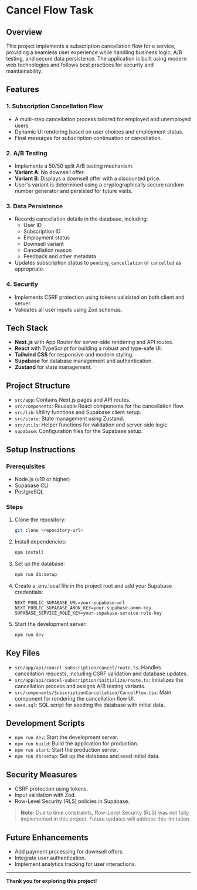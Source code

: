 # Cancel Flow Task

## Overview

This project implements a subscription cancellation flow for a service, providing a seamless user experience while handling business logic, A/B testing, and secure data persistence. The application is built using modern web technologies and follows best practices for security and maintainability.

## Features

### 1. Subscription Cancellation Flow

- A multi-step cancellation process tailored for employed and unemployed users.
- Dynamic UI rendering based on user choices and employment status.
- Final messages for subscription continuation or cancellation.

### 2. A/B Testing

- Implements a 50/50 split A/B testing mechanism.
- **Variant A**: No downsell offer.
- **Variant B**: Displays a downsell offer with a discounted price.
- User's variant is determined using a cryptographically secure random number generator and persisted for future visits.

### 3. Data Persistence

- Records cancellation details in the database, including:
  - User ID
  - Subscription ID
  - Employment status
  - Downsell variant
  - Cancellation reason
  - Feedback and other metadata
- Updates subscription status to `pending_cancellation` or `cancelled` as appropriate.

### 4. Security

- Implements CSRF protection using tokens validated on both client and server.
- Validates all user inputs using Zod schemas.

## Tech Stack

- **Next.js** with App Router for server-side rendering and API routes.
- **React** with TypeScript for building a robust and type-safe UI.
- **Tailwind CSS** for responsive and modern styling.
- **Supabase** for database management and authentication.
- **Zustand** for state management.

## Project Structure

- `src/app`: Contains Next.js pages and API routes.
- `src/components`: Reusable React components for the cancellation flow.
- `src/lib`: Utility functions and Supabase client setup.
- `src/store`: State management using Zustand.
- `src/utils`: Helper functions for validation and server-side logic.
- `supabase`: Configuration files for the Supabase setup.

## Setup Instructions

### Prerequisites

- Node.js (v19 or higher)
- Supabase CLI
- PostgreSQL

### Steps

1. Clone the repository:
   ```bash
   git clone <repository-url>
   ```
2. Install dependencies:
   ```bash
   npm install
   ```
3. Set up the database:
   ```bash
   npm run db:setup
   ```
4. Create a .env.local file in the project root and add your Supabase credentials:
   ```env
   NEXT_PUBLIC_SUPABASE_URL=your-supabase-url
   NEXT_PUBLIC_SUPABASE_ANON_KEY=your-supabase-anon-key
   SUPABASE_SERVICE_ROLE_KEY=your-supabase-service-role-key
   ```
5. Start the development server:
   ```bash
   npm run dev
   ```

## Key Files

- `src/app/api/cancel-subscription/cancel/route.ts`: Handles cancellation requests, including CSRF validation and database updates.
- `src/app/api/cancel-subscription/initialize/route.ts`: Initializes the cancellation process and assigns A/B testing variants.
- `src/components/SubscriptionCancellation/CancelFlow.tsx`: Main component for rendering the cancellation flow UI.
- `seed.sql`: SQL script for seeding the database with initial data.

## Development Scripts

- `npm run dev`: Start the development server.
- `npm run build`: Build the application for production.
- `npm run start`: Start the production server.
- `npm run db:setup`: Set up the database and seed initial data.

## Security Measures

- CSRF protection using tokens.
- Input validation with Zod.
- Row-Level Security (RLS) policies in Supabase.

> **Note:** Due to time constraints, Row-Level Security (RLS) was not fully implemented in this project. Future updates will address this limitation.

## Future Enhancements

- Add payment processing for downsell offers.
- Integrate user authentication.
- Implement analytics tracking for user interactions.

---

**Thank you for exploring this project!**
